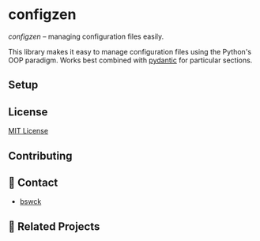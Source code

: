 # configzen
_configzen_ – managing configuration files easily.

This library makes it easy to manage configuration files using 
the Python's OOP paradigm. Works best combined with [pydantic](https://github.com/pydantic/pydantic)
for particular sections.



## Setup
## License
[MIT License](https://choosealicense.com/licenses/mit/)
## Contributing
## 📧 Contact
* [bswck](https://github.com/bswck)
## 🔗 Related Projects 
